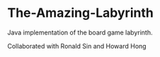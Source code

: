 # The-Amazing-Labyrinth

Java implementation of the board game labyrinth.

Collaborated with Ronald Sin and Howard Hong
